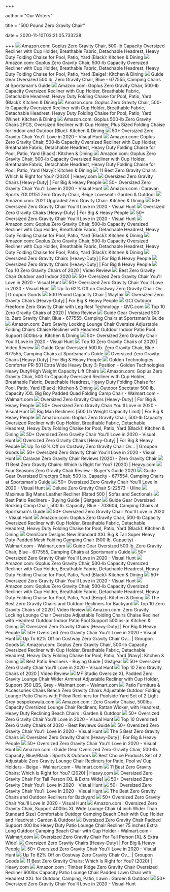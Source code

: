 +++
        
author = "Our Writers"
        
title = "500 Pound Zero Gravity Chair"
        
date = 2020-11-10T03:21:05.733238
        
+++
[ ![](https://images-na.ssl-images-amazon.com/images/I/61oP%2BFVn6NL._AC_SL1200_.jpg)](https://images-na.ssl-images-amazon.com/images/I/61oP%2BFVn6NL._AC_SL1200_.jpg) Amazon.com: Goplus Zero Gravity Chair, 500-lb Capacity Oversized Recliner  with Cup Holder, Breathable Fabric, Detachable Headrest, Heavy Duty Folding  Chaise for Pool, Patio, Yard (Black): Kitchen & Dining
[ ![](https://images-na.ssl-images-amazon.com/images/I/61YPplsEtLL._AC_SX522_.jpg)](https://images-na.ssl-images-amazon.com/images/I/61YPplsEtLL._AC_SX522_.jpg) Amazon.com: Goplus Zero Gravity Chair, 500-lb Capacity Oversized Recliner  with Cup Holder, Breathable Fabric, Detachable Headrest, Heavy Duty Folding  Chaise for Pool, Patio, Yard (Beige): Kitchen & Dining
[ ![](https://image.sportsmansguide.com/adimgs/l/6/677555m2_ts.jpg)](https://image.sportsmansguide.com/adimgs/l/6/677555m2_ts.jpg) Guide Gear Oversized 500 lb. Zero Gravity Chair, Blue - 677555, Camping  Chairs at Sportsman's Guide
[ ![](https://m.media-amazon.com/images/S/aplus-media/sc/01aef921-f696-40b4-84bc-3ce33cc4fd57.__CR0,0,1200,742_PT0_SX970_V1___.jpg)](https://m.media-amazon.com/images/S/aplus-media/sc/01aef921-f696-40b4-84bc-3ce33cc4fd57.__CR0,0,1200,742_PT0_SX970_V1___.jpg) Amazon.com: Goplus Zero Gravity Chair, 500-lb Capacity Oversized Recliner  with Cup Holder, Breathable Fabric, Detachable Headrest, Heavy Duty Folding  Chaise for Pool, Patio, Yard (Black): Kitchen & Dining
[ ![](https://images-na.ssl-images-amazon.com/images/I/71KgmLth-YL._AC_SL1200_.jpg)](https://images-na.ssl-images-amazon.com/images/I/71KgmLth-YL._AC_SL1200_.jpg) Amazon.com: Goplus Zero Gravity Chair, 500-lb Capacity Oversized Recliner  with Cup Holder, Breathable Fabric, Detachable Headrest, Heavy Duty Folding  Chaise for Pool, Patio, Yard (Wine): Kitchen & Dining
[ ![](https://images-na.ssl-images-amazon.com/images/I/61Nf56KAv8L._AC_SL1200_.jpg)](https://images-na.ssl-images-amazon.com/images/I/61Nf56KAv8L._AC_SL1200_.jpg) Amazon.com: Goplus 500-lb Zero Gravity Chairs 2PCS, Oversized Recliner with  Cup Holder, Plus Sized Folding Chaise for Indoor and Outdoor (Blue):  Kitchen & Dining
[ ![](https://visualhunt.com/photos/13/four-seasons-oversized-xl-extra-wide-seat-seat-width-22-5-upgraded-heavy-duty-zero-gravity-chair-lounge-recliner-office-patio-folding-adjustable-portable-w-square-leg-cup-holder-support-330-lbs.jpg?s=pi)](https://visualhunt.com/photos/13/four-seasons-oversized-xl-extra-wide-seat-seat-width-22-5-upgraded-heavy-duty-zero-gravity-chair-lounge-recliner-office-patio-folding-adjustable-portable-w-square-leg-cup-holder-support-330-lbs.jpg?s=pi) 50+ Oversized Zero Gravity Chair You'll Love in 2020 - Visual Hunt
[ ![](https://m.media-amazon.com/images/S/aplus-media/sc/28536ea3-5d4a-4eef-986d-b858bbe3f649.__CR0,0,1200,742_PT0_SX970_V1___.jpg)](https://m.media-amazon.com/images/S/aplus-media/sc/28536ea3-5d4a-4eef-986d-b858bbe3f649.__CR0,0,1200,742_PT0_SX970_V1___.jpg) Amazon.com: Goplus Zero Gravity Chair, 500-lb Capacity Oversized Recliner  with Cup Holder, Breathable Fabric, Detachable Headrest, Heavy Duty Folding  Chaise for Pool, Patio, Yard (Black): Kitchen & Dining
[ ![](https://images-na.ssl-images-amazon.com/images/I/51Fowh7pKIL._AC_SY400_.jpg)](https://images-na.ssl-images-amazon.com/images/I/51Fowh7pKIL._AC_SY400_.jpg) Amazon.com: Goplus Zero Gravity Chair, 500-lb Capacity Oversized Recliner  with Cup Holder, Breathable Fabric, Detachable Headrest, Heavy Duty Folding  Chaise for Pool, Patio, Yard (Navy): Kitchen & Dining
[ ![](https://heavy.com/wp-content/uploads/2018/03/luckberry-zero-gravity-chair.jpg?quality=65&strip=all&w=425)](https://heavy.com/wp-content/uploads/2018/03/luckberry-zero-gravity-chair.jpg?quality=65&strip=all&w=425) 11 Best Zero Gravity Chairs: Which Is Right for You? (2020) | Heavy.com
[ ![](https://forbigandheavypeople.com/wp-content/uploads/2016/06/Padded-Oversized-Zero-Gravity-Chairs-For-Heavy-People.jpg)](https://forbigandheavypeople.com/wp-content/uploads/2016/06/Padded-Oversized-Zero-Gravity-Chairs-For-Heavy-People.jpg) Oversized Zero Gravity Chairs [Heavy-Duty] | For Big & Heavy People
[ ![](https://visualhunt.com/photos/13/guide-gear-oversized-zero-gravity-chair-500-lb-capacity-mossy-oak-break-up-country.jpg)](https://visualhunt.com/photos/13/guide-gear-oversized-zero-gravity-chair-500-lb-capacity-mossy-oak-break-up-country.jpg) 50+ Oversized Zero Gravity Chair You'll Love in 2020 - Visual Hunt
[ ![](https://images-na.ssl-images-amazon.com/images/I/812WJLcTuoL._AC_SL1500_.jpg)](https://images-na.ssl-images-amazon.com/images/I/812WJLcTuoL._AC_SL1500_.jpg) Amazon.com : Caravan Sports ZGL01151 Zero Gravity Chair, Beige Loveseat :  Garden & Outdoor
[ ![](https://images-na.ssl-images-amazon.com/images/I/61XHU2-0JTL._AC_SX522_.jpg)](https://images-na.ssl-images-amazon.com/images/I/61XHU2-0JTL._AC_SX522_.jpg) Amazon.com: 2021 Upgraded Zero Gravity Chair: Kitchen & Dining
[ ![](https://visualhunt.com/photos/13/caravan-sports-infinity-zero-gravity-chair-burgundy.jpg?s=wh2)](https://visualhunt.com/photos/13/caravan-sports-infinity-zero-gravity-chair-burgundy.jpg?s=wh2) 50+ Oversized Zero Gravity Chair You'll Love in 2020 - Visual Hunt
[ ![](https://forbigandheavypeople.com/wp-content/uploads/2016/06/Oversize-Zero-Gravity-Chair-275x300.jpg)](https://forbigandheavypeople.com/wp-content/uploads/2016/06/Oversize-Zero-Gravity-Chair-275x300.jpg) Oversized Zero Gravity Chairs [Heavy-Duty] | For Big & Heavy People
[ ![](https://visualhunt.com/photos/13/ezcheer-zero-gravity-chair-oversized-420-lbs-weight-capacity-patio-lounge-chair-folding-beach-chair-recliner-31-5-inch-extra-wide-yard-chair-with-cup-holder-1-pack.jpg?s=wh2)](https://visualhunt.com/photos/13/ezcheer-zero-gravity-chair-oversized-420-lbs-weight-capacity-patio-lounge-chair-folding-beach-chair-recliner-31-5-inch-extra-wide-yard-chair-with-cup-holder-1-pack.jpg?s=wh2) 50+ Oversized Zero Gravity Chair You'll Love in 2020 - Visual Hunt
[ ![](https://images-na.ssl-images-amazon.com/images/I/71zFvFbiw5L._AC_UL160_SR160,160_.jpg)](https://images-na.ssl-images-amazon.com/images/I/71zFvFbiw5L._AC_UL160_SR160,160_.jpg) Amazon.com: Goplus Zero Gravity Chair, 500-lb Capacity Oversized Recliner  with Cup Holder, Breathable Fabric, Detachable Headrest, Heavy Duty Folding  Chaise for Pool, Patio, Yard (Black): Kitchen & Dining
[ ![](https://m.media-amazon.com/images/S/aplus-media/sc/97c5d37b-ce21-47d7-b230-d3140634cd12.__CR0,0,1200,371_PT0_SX970_V1___.jpg)](https://m.media-amazon.com/images/S/aplus-media/sc/97c5d37b-ce21-47d7-b230-d3140634cd12.__CR0,0,1200,371_PT0_SX970_V1___.jpg) Amazon.com: Goplus Zero Gravity Chair, 500-lb Capacity Oversized Recliner  with Cup Holder, Breathable Fabric, Detachable Headrest, Heavy Duty Folding  Chaise for Pool, Patio, Yard (Black): Kitchen & Dining
[ ![](https://forbigandheavypeople.com/wp-content/uploads/2020/10/Heavy-Duty-Zero-Gravity-Chair.jpg)](https://forbigandheavypeople.com/wp-content/uploads/2020/10/Heavy-Duty-Zero-Gravity-Chair.jpg) Oversized Zero Gravity Chairs [Heavy-Duty] | For Big & Heavy People
[ ![](https://images-na.ssl-images-amazon.com/images/I/41OOaThgktL._AC_.jpg)](https://images-na.ssl-images-amazon.com/images/I/41OOaThgktL._AC_.jpg) Oversized Zero Gravity Chairs [Heavy-Duty] | For Big & Heavy People
[ ![](https://images.ezvid.com/image/upload/c_scale,f_auto,h_720,q_auto:eco,w_1280/c_scale,h_720,l_prtvb8fhpumxnp5u3xud,w_1280/white16by9_sqmvhu)](https://images.ezvid.com/image/upload/c_scale,f_auto,h_720,q_auto:eco,w_1280/c_scale,h_720,l_prtvb8fhpumxnp5u3xud,w_1280/white16by9_sqmvhu) Top 10 Zero Gravity Chairs of 2020 | Video Review
[ ![](https://www.backyardsumo.com/wp-content/uploads/2017/09/Best-Zero-Gravity-Chair-for-outdoors-1024x1024.jpeg)](https://www.backyardsumo.com/wp-content/uploads/2017/09/Best-Zero-Gravity-Chair-for-outdoors-1024x1024.jpeg) Best Zero Gravity Chair Outdoor and Indoor 2020
[ ![](https://visualhunt.com/photos/13/caravan-sports-infinity-oversized-zero-gravity-chair-black.jpg)](https://visualhunt.com/photos/13/caravan-sports-infinity-oversized-zero-gravity-chair-black.jpg) 50+ Oversized Zero Gravity Chair You'll Love in 2020 - Visual Hunt
[ ![](https://visualhunt.com/photos/13/camille-reclining-zero-gravity-chair.jpg)](https://visualhunt.com/photos/13/camille-reclining-zero-gravity-chair.jpg) 50+ Oversized Zero Gravity Chair You'll Love in 2020 - Visual Hunt
[ ![](https://img.grouponcdn.com/stores/48Fcufhat52PqDzwQUVyM2PBSmor/storespi16203191-2000x1200/v1/c700x420.jpg)](https://img.grouponcdn.com/stores/48Fcufhat52PqDzwQUVyM2PBSmor/storespi16203191-2000x1200/v1/c700x420.jpg) Up To 62% Off on Costway Zero Gravity Chair Ov... | Groupon Goods
[ ![](https://secure.img1-fg.wfcdn.com/im/27327660/resize-h600-w600%5Ecompr-r85/7265/72652858/Gallentine+500+lb.Capacity+Chair+Dolly.jpg)](https://secure.img1-fg.wfcdn.com/im/27327660/resize-h600-w600%5Ecompr-r85/7265/72652858/Gallentine+500+lb.Capacity+Chair+Dolly.jpg) 500 Pound Capacity Chair | Wayfair
[ ![](https://images-na.ssl-images-amazon.com/images/I/41nShbS7sNL.jpg)](https://images-na.ssl-images-amazon.com/images/I/41nShbS7sNL.jpg) Oversized Zero Gravity Chairs [Heavy-Duty] | For Big & Heavy People
[ ![](https://qvc.scene7.com/is/image/QVC/f/13/f13913.001)](https://qvc.scene7.com/is/image/QVC/f/13/f13913.001) GCI Outdoor Freeform Zero Gravity Chair with Leg Rest Technology - QVC.com
[ ![](https://images.ezvid.com/image/upload/fl_immutable_cache/e_trim/c_pad,f_auto,h_270,q_auto:eco/d8q6ar0ssfinf64puhvk)](https://images.ezvid.com/image/upload/fl_immutable_cache/e_trim/c_pad,f_auto,h_270,q_auto:eco/d8q6ar0ssfinf64puhvk) Top 10 Zero Gravity Chairs of 2020 | Video Review
[ ![](https://image.sportsmansguide.com/adimgs/l/6/677555i2_ts.jpg)](https://image.sportsmansguide.com/adimgs/l/6/677555i2_ts.jpg) Guide Gear Oversized 500 lb. Zero Gravity Chair, Blue - 677555, Camping  Chairs at Sportsman's Guide
[ ![](https://images-na.ssl-images-amazon.com/images/I/61D%2BxO139XL._AC_SL1001_.jpg)](https://images-na.ssl-images-amazon.com/images/I/61D%2BxO139XL._AC_SL1001_.jpg) Amazon.com: Zero Gravity Locking Lounge Chair Oversize Adjustable Folding  Chairs Chaise Recliner with Headrest Outdoor Indoor Patio Pool Support  500lbs-a: Kitchen & Dining
[ ![](https://visualhunt.com/photos/13/2-pack-zero-gravity-chair-35-4x25-6x43-3-inch-patio-lounge-chair-support-370-lbs-with-cup-holder-beige.jpg?s=pi)](https://visualhunt.com/photos/13/2-pack-zero-gravity-chair-35-4x25-6x43-3-inch-patio-lounge-chair-support-370-lbs-with-cup-holder-beige.jpg?s=pi) 50+ Oversized Zero Gravity Chair You'll Love in 2020 - Visual Hunt
[ ![](https://images.ezvid.com/image/upload/fl_immutable_cache/e_trim/c_pad,f_auto,h_270,q_auto:eco/qp1l4hqu8g1yj18hfvoy)](https://images.ezvid.com/image/upload/fl_immutable_cache/e_trim/c_pad,f_auto,h_270,q_auto:eco/qp1l4hqu8g1yj18hfvoy) Top 10 Zero Gravity Chairs of 2020 | Video Review
[ ![](https://image.sportsmansguide.com/adimgs/l/6/677555i3_ts.jpg)](https://image.sportsmansguide.com/adimgs/l/6/677555i3_ts.jpg) Guide Gear Oversized 500 lb. Zero Gravity Chair, Blue - 677555, Camping  Chairs at Sportsman's Guide
[ ![](https://ws-na.amazon-adsystem.com/widgets/q?_encoding=UTF8&ASIN=B075Q5S5J9&Format=_SL250_&ID=AsinImage&MarketPlace=US&ServiceVersion=20070822&WS=1&tag=fobianhepe-20&language=en_US)](https://ws-na.amazon-adsystem.com/widgets/q?_encoding=UTF8&ASIN=B075Q5S5J9&Format=_SL250_&ID=AsinImage&MarketPlace=US&ServiceVersion=20070822&WS=1&tag=fobianhepe-20&language=en_US) Oversized Zero Gravity Chairs [Heavy-Duty] | For Big & Heavy People
[ ![](https://www.spinlife.com/images/product/49581.png)](https://www.spinlife.com/images/product/49581.png) Golden Technologies Comforter PR-501 Extra Wide Heavy Duty 3-Position -  Golden Technologies Heavy Duty/High Weight Capacity Lift Chairs
[ ![](https://images-na.ssl-images-amazon.com/images/I/41B3Jd1mjGL._AC_UL320_SR278,320_.jpg)](https://images-na.ssl-images-amazon.com/images/I/41B3Jd1mjGL._AC_UL320_SR278,320_.jpg) Amazon.com: Goplus Zero Gravity Chair, 500-lb Capacity Oversized Recliner  with Cup Holder, Breathable Fabric, Detachable Headrest, Heavy Duty Folding  Chaise for Pool, Patio, Yard (Black): Kitchen & Dining
[ ![](https://i5.walmartimages.com/asr/d408f2cc-331f-43b8-8309-7166a3876941_2.d6af8c76e49f5140193ee269ccc591e6.jpeg)](https://i5.walmartimages.com/asr/d408f2cc-331f-43b8-8309-7166a3876941_2.d6af8c76e49f5140193ee269ccc591e6.jpeg) Outdoor Spectator 500 lb. Capacity XXL Big Boy Padded Quad Folding Camp  Chair - Walmart.com - Walmart.com
[ ![](https://images-na.ssl-images-amazon.com/images/I/41-wRvPSmpL.jpg)](https://images-na.ssl-images-amazon.com/images/I/41-wRvPSmpL.jpg) Oversized Zero Gravity Chairs [Heavy-Duty] | For Big & Heavy People
[ ![](https://visualhunt.com/photos/13/mesh-reclining-zero-gravity-chair.jpg)](https://visualhunt.com/photos/13/mesh-reclining-zero-gravity-chair.jpg) 50+ Oversized Zero Gravity Chair You'll Love in 2020 - Visual Hunt
[ ![](https://forbigandheavypeople.com/wp-content/uploads/2017/06/Big-Man-Recliners.jpg)](https://forbigandheavypeople.com/wp-content/uploads/2017/06/Big-Man-Recliners.jpg) Big Man Recliners [500 Lb Weight Capacity Limit] | For Big & Heavy People
[ ![](https://m.media-amazon.com/images/S/aplus-media/sc/8048b5e6-33d3-4d01-ad27-34101d256886.__CR0,0,1200,742_PT0_SX970_V1___.jpg)](https://m.media-amazon.com/images/S/aplus-media/sc/8048b5e6-33d3-4d01-ad27-34101d256886.__CR0,0,1200,742_PT0_SX970_V1___.jpg) Amazon.com: Goplus Zero Gravity Chair, 500-lb Capacity Oversized Recliner  with Cup Holder, Breathable Fabric, Detachable Headrest, Heavy Duty Folding  Chaise for Pool, Patio, Yard (Black): Kitchen & Dining
[ ![](https://visualhunt.com/photos/13/reclining-folding-zero-gravity-chair-1.jpg)](https://visualhunt.com/photos/13/reclining-folding-zero-gravity-chair-1.jpg) 50+ Oversized Zero Gravity Chair You'll Love in 2020 - Visual Hunt
[ ![](https://images-na.ssl-images-amazon.com/images/I/611JmeEMCoL._SL1001_.jpg)](https://images-na.ssl-images-amazon.com/images/I/611JmeEMCoL._SL1001_.jpg) Oversized Zero Gravity Chairs [Heavy-Duty] | For Big & Heavy People
[ ![](https://img.grouponcdn.com/stores/g8kSterExWxReTFTHgwdaVCgapc/storesoi38775519-2000x1200/v1/c700x420.jpg)](https://img.grouponcdn.com/stores/g8kSterExWxReTFTHgwdaVCgapc/storesoi38775519-2000x1200/v1/c700x420.jpg) Up To 62% Off on Costway Zero Gravity Chair Ov... | Groupon Goods
[ ![](https://visualhunt.com/photos/13/widener-reclining-folding-zero-gravity-chair.jpg)](https://visualhunt.com/photos/13/widener-reclining-folding-zero-gravity-chair.jpg) 50+ Oversized Zero Gravity Chair You'll Love in 2020 - Visual Hunt
[ ![](https://ml2ihr7ww3nk.i.optimole.com/9QOb3aA-91I30GOP/w:1200/h:675/q:90/rt:fill/g:sm/https://bestzerogravitychairhq.com/wp-content/uploads/2017/07/Caravan-Sports-Zero-Gravity-Chair-feature.jpg)](https://ml2ihr7ww3nk.i.optimole.com/9QOb3aA-91I30GOP/w:1200/h:675/q:90/rt:fill/g:sm/https://bestzerogravitychairhq.com/wp-content/uploads/2017/07/Caravan-Sports-Zero-Gravity-Chair-feature.jpg) Caravan Zero Gravity Chair Reviews (2020) - Zero Gravity Chair
[ ![](https://heavy.com/wp-content/uploads/2018/03/best-zero-gravity-chairs-1.jpg?quality=65&strip=all)](https://heavy.com/wp-content/uploads/2018/03/best-zero-gravity-chairs-1.jpg?quality=65&strip=all) 11 Best Zero Gravity Chairs: Which Is Right for You? (2020) | Heavy.com
[ ![](https://chairinstitute.com/wp-content/uploads/2018/12/Four-Seasons-Zero-Gravity-Chair-Right-Main-Chair-Institute.jpg)](https://chairinstitute.com/wp-content/uploads/2018/12/Four-Seasons-Zero-Gravity-Chair-Right-Main-Chair-Institute.jpg) Four Seasons Zero Gravity Chair Review - Buyer's Guide 2020
[ ![](https://image.sportsmansguide.com/adimgs/l/6/677554m3_ts.jpg)](https://image.sportsmansguide.com/adimgs/l/6/677554m3_ts.jpg) Guide Gear Oversized Directors Chair, 500 lb. Capacity - 677554, Camping  Chairs at Sportsman's Guide
[ ![](https://visualhunt.com/photos/13/luckyberry-oversize-xl-padded-zero-gravity-mesh-lounge-chair-beige-wider-armrest-adjustable-recliner-with-cup-holder-support-350-lbs.jpg)](https://visualhunt.com/photos/13/luckyberry-oversize-xl-padded-zero-gravity-mesh-lounge-chair-beige-wider-armrest-adjustable-recliner-with-cup-holder-support-350-lbs.jpg) 50+ Oversized Zero Gravity Chair You'll Love in 2020 - Visual Hunt
[ ![](https://images.uline.com/is/image//content/dam/images/S/S23000/S-22573.jpg?$Mobile_SI$&iccEmbed=1&icc=AdobeRGB)](https://images.uline.com/is/image//content/dam/images/S/S23000/S-22573.jpg?$Mobile_SI$&iccEmbed=1&icc=AdobeRGB) Deluxe Zero Gravity Chair S-22573 - Uline
[ ![](https://cdn.sofasandsectionals.com/images/photos/136037.original.jpg?1581538888)](https://cdn.sofasandsectionals.com/images/photos/136037.original.jpg?1581538888) Maximus Big Mans Leather Recliner (Rated 500 | Sofas and Sectionals
[ ![](https://m.media-amazon.com/images/I/51p1FaxgDiL.jpg)](https://m.media-amazon.com/images/I/51p1FaxgDiL.jpg) Best Patio Recliners - Buying Guide | Gistgear
[ ![](https://image.sportsmansguide.com/adimgs/l/7/703604_ts.jpg)](https://image.sportsmansguide.com/adimgs/l/7/703604_ts.jpg) Guide Gear Oversized Rocking Camp Chair, 500 lb. Capacity, Blue - 703604,  Camping Chairs at Sportsman's Guide
[ ![](https://visualhunt.com/photos/13/wideman-reclining-folding-zero-gravity-chair.jpg)](https://visualhunt.com/photos/13/wideman-reclining-folding-zero-gravity-chair.jpg) 50+ Oversized Zero Gravity Chair You'll Love in 2020 - Visual Hunt
[ ![](https://images-na.ssl-images-amazon.com/images/I/71kQgep%2B2yL._AC_SL1200_.jpg)](https://images-na.ssl-images-amazon.com/images/I/71kQgep%2B2yL._AC_SL1200_.jpg) Amazon.com: Goplus Zero Gravity Chair, 500-lb Capacity Oversized Recliner  with Cup Holder, Breathable Fabric, Detachable Headrest, Heavy Duty Folding  Chaise for Pool, Patio, Yard (Black): Kitchen & Dining
[ ![](https://i5.walmartimages.com/asr/32b74f3d-7aea-4676-a9c4-fdb326885fd0_1.f444f4bb0c4f7bf3d6c6acd0cc7a3b6e.jpeg)](https://i5.walmartimages.com/asr/32b74f3d-7aea-4676-a9c4-fdb326885fd0_1.f444f4bb0c4f7bf3d6c6acd0cc7a3b6e.jpeg) OmniCore Designs New Standard XXL Big & Tall Super Heavy Duty Padded Mesh  Folding Camping Chair (500 lb. Capacity) - Walmart.com - Walmart.com
[ ![](https://image.sportsmansguide.com/adimgs/l/6/677555i_ts.jpg)](https://image.sportsmansguide.com/adimgs/l/6/677555i_ts.jpg) Guide Gear Oversized 500 lb. Zero Gravity Chair, Blue - 677555, Camping  Chairs at Sportsman's Guide
[ ![](https://visualhunt.com/photos/13/shildon-folding-zero-gravity-chair.jpg?s=wh2)](https://visualhunt.com/photos/13/shildon-folding-zero-gravity-chair.jpg?s=wh2) 50+ Oversized Zero Gravity Chair You'll Love in 2020 - Visual Hunt
[ ![](https://m.media-amazon.com/images/S/aplus-media/sc/bd845500-6418-40fd-bcbc-28c110459918.__CR0,0,1200,371_PT0_SX970_V1___.jpg)](https://m.media-amazon.com/images/S/aplus-media/sc/bd845500-6418-40fd-bcbc-28c110459918.__CR0,0,1200,371_PT0_SX970_V1___.jpg) Amazon.com: Goplus Zero Gravity Chair, 500-lb Capacity Oversized Recliner  with Cup Holder, Breathable Fabric, Detachable Headrest, Heavy Duty Folding  Chaise for Pool, Patio, Yard (Black): Kitchen & Dining
[ ![](https://visualhunt.com/photos/13/reclining-folding-zero-gravity-chair-set-of-2.jpg)](https://visualhunt.com/photos/13/reclining-folding-zero-gravity-chair-set-of-2.jpg) 50+ Oversized Zero Gravity Chair You'll Love in 2020 - Visual Hunt
[ ![](https://images-na.ssl-images-amazon.com/images/I/61T7%2BU02vfL._AC_UL160_SR160,160_.jpg)](https://images-na.ssl-images-amazon.com/images/I/61T7%2BU02vfL._AC_UL160_SR160,160_.jpg) Amazon.com: Goplus Zero Gravity Chair, 500-lb Capacity Oversized Recliner  with Cup Holder, Breathable Fabric, Detachable Headrest, Heavy Duty Folding  Chaise for Pool, Patio, Yard (Beige): Kitchen & Dining
[ ![](https://www.womansworld.com/wp-content/uploads/2020/04/Untitled-design-1-1.png)](https://www.womansworld.com/wp-content/uploads/2020/04/Untitled-design-1-1.png) The Best Zero Gravity Chairs and Outdoor Recliners for Backyard
[ ![](https://images.ezvid.com/image/upload/fl_immutable_cache/e_trim/c_pad,f_auto,h_300,w_600,q_auto:eco/gytcu9a8zpt0yilk7itf)](https://images.ezvid.com/image/upload/fl_immutable_cache/e_trim/c_pad,f_auto,h_300,w_600,q_auto:eco/gytcu9a8zpt0yilk7itf) Top 10 Zero Gravity Chairs of 2020 | Video Review
[ ![](https://images-na.ssl-images-amazon.com/images/I/61nXtOfI47L._AC_SX569_.jpg)](https://images-na.ssl-images-amazon.com/images/I/61nXtOfI47L._AC_SX569_.jpg) Amazon.com: Zero Gravity Locking Lounge Chair Oversize Adjustable Folding  Chairs Chaise Recliner with Headrest Outdoor Indoor Patio Pool Support  500lbs-a: Kitchen & Dining
[ ![](https://ws-na.amazon-adsystem.com/widgets/q?_encoding=UTF8&ASIN=B00WY7BVYG&Format=_SL250_&ID=AsinImage&MarketPlace=US&ServiceVersion=20070822&WS=1&tag=fobianhepe-20)](https://ws-na.amazon-adsystem.com/widgets/q?_encoding=UTF8&ASIN=B00WY7BVYG&Format=_SL250_&ID=AsinImage&MarketPlace=US&ServiceVersion=20070822&WS=1&tag=fobianhepe-20) Oversized Zero Gravity Chairs [Heavy-Duty] | For Big & Heavy People
[ ![](https://visualhunt.com/photos/13/heywood-reclining-zero-gravity-chair.jpg)](https://visualhunt.com/photos/13/heywood-reclining-zero-gravity-chair.jpg) 50+ Oversized Zero Gravity Chair You'll Love in 2020 - Visual Hunt
[ ![](https://img.grouponcdn.com/stores/3ov3E417cLkntGzS3VwpekwrDFL1/storesoi38775443-2000x1200/v1/sc600x600.jpg)](https://img.grouponcdn.com/stores/3ov3E417cLkntGzS3VwpekwrDFL1/storesoi38775443-2000x1200/v1/sc600x600.jpg) Up To 62% Off on Costway Zero Gravity Chair Ov... | Groupon Goods
[ ![](https://images-na.ssl-images-amazon.com/images/I/41R6eMVVTbL._AC_SY400_.jpg)](https://images-na.ssl-images-amazon.com/images/I/41R6eMVVTbL._AC_SY400_.jpg) Amazon.com: Goplus Zero Gravity Chair, 500-lb Capacity Oversized Recliner  with Cup Holder, Breathable Fabric, Detachable Headrest, Heavy Duty Folding  Chaise for Pool, Patio, Yard (Navy): Kitchen & Dining
[ ![](https://m.media-amazon.com/images/I/51rdsq+daYL.jpg)](https://m.media-amazon.com/images/I/51rdsq+daYL.jpg) Best Patio Recliners - Buying Guide | Gistgear
[ ![](https://visualhunt.com/photos/13/bonnlo-oversized-zero-gravity-chair-outdoor-patio-lounge-chair-adjustable-folding-office-reclining-chairs-with-cup-holder-and-headrest-for-beach-garden.jpg?s=wh2)](https://visualhunt.com/photos/13/bonnlo-oversized-zero-gravity-chair-outdoor-patio-lounge-chair-adjustable-folding-office-reclining-chairs-with-cup-holder-and-headrest-for-beach-garden.jpg?s=wh2) 50+ Oversized Zero Gravity Chair You'll Love in 2020 - Visual Hunt
[ ![](https://i.ytimg.com/vi/LzuongHvgwQ/hqdefault.jpg)](https://i.ytimg.com/vi/LzuongHvgwQ/hqdefault.jpg) Top 10 Zero Gravity Chairs of 2020 | Video Review
[ ![](https://i5.walmartimages.com/asr/140d83d3-0e23-4ae2-a889-2a50dcee1ebd.59c99234a0836f561e3bf500179e9b64.jpeg)](https://i5.walmartimages.com/asr/140d83d3-0e23-4ae2-a889-2a50dcee1ebd.59c99234a0836f561e3bf500179e9b64.jpeg) MF Studio Oversize XL Padded Zero Gravity Lounge Chair Wider Armrest  Adjustable Recliner with Cup Holder, Support 350 LBS, Grey - Walmart.com -  Walmart.com
[ ![](https://images.sashtime.co.uk/sashtime/chair-500.jpg)](https://images.sashtime.co.uk/sashtime/chair-500.jpg) Patio Furniture & Accessories Chairs Beach Zero Gravity Chairs Adjustable  Outdoor Folding Lounge Patio Chairs with Pillow Recliners for Poolside Yard  Set of 2 Light Grey bespokewala.com
[ ![](https://images-na.ssl-images-amazon.com/images/I/61JM1TdsoOL._AC_SL1000_.jpg)](https://images-na.ssl-images-amazon.com/images/I/61JM1TdsoOL._AC_SL1000_.jpg) Amazon.com : Zero Gravity Chaise, 500lbs Capacity Oversized Lounge Chair  Recliners, Rattan Wicker, with Headrest, Heavy Duty Reclining Beach Chairs  : Garden & Outdoor
[ ![](https://visualhunt.com/photos/13/bestmassage-2-pcs-zero-gravity-chair-lounge-patio-chairs-with-canopy-cup-holder.jpg?s=wh2)](https://visualhunt.com/photos/13/bestmassage-2-pcs-zero-gravity-chair-lounge-patio-chairs-with-canopy-cup-holder.jpg?s=wh2) 50+ Oversized Zero Gravity Chair You'll Love in 2020 - Visual Hunt
[ ![](https://m.media-amazon.com/images/I/51M6ePtoZZL.jpg)](https://m.media-amazon.com/images/I/51M6ePtoZZL.jpg) Top 10 Oversized Zero Gravity Chairs of 2020 - Best Reviews Guide
[ ![](https://visualhunt.com/photos/13/juliette-reclining-zero-gravity-chair.jpg)](https://visualhunt.com/photos/13/juliette-reclining-zero-gravity-chair.jpg) 50+ Oversized Zero Gravity Chair You'll Love in 2020 - Visual Hunt
[ ![](https://specials-images.forbesimg.com/imageserve/5e9f903ddea8300007de881b/960x0.jpg?fit=scale)](https://specials-images.forbesimg.com/imageserve/5e9f903ddea8300007de881b/960x0.jpg?fit=scale) The 5 Best Zero Gravity Chairs
[ ![](https://forbigandheavypeople.com/wp-content/uploads/2016/06/How-much-weight-can-a-zero-gravity-chair-hold-300x263.jpg)](https://forbigandheavypeople.com/wp-content/uploads/2016/06/How-much-weight-can-a-zero-gravity-chair-hold-300x263.jpg) Oversized Zero Gravity Chairs [Heavy-Duty] | For Big & Heavy People
[ ![](https://visualhunt.com/photos/13/alyssandra-heavy-duty-reclining-zero-gravity-chair.jpg)](https://visualhunt.com/photos/13/alyssandra-heavy-duty-reclining-zero-gravity-chair.jpg) 50+ Oversized Zero Gravity Chair You'll Love in 2020 - Visual Hunt
[ ![](https://images-na.ssl-images-amazon.com/images/I/71f8xPwr%2BCL._AC_UL160_SR160,160_.jpg)](https://images-na.ssl-images-amazon.com/images/I/71f8xPwr%2BCL._AC_UL160_SR160,160_.jpg) Amazon.com : Guide Gear Oversized Zero-Gravity Chair, 500-lb. Capacity,  Blue/Black : Sports & Outdoors
[ ![](https://i5.walmartimages.com/asr/3dd44a1f-9e08-4315-bbcd-ea4bd1818336_1.8047fbdbc80f28db6894805846f17eb9.jpeg)](https://i5.walmartimages.com/asr/3dd44a1f-9e08-4315-bbcd-ea4bd1818336_1.8047fbdbc80f28db6894805846f17eb9.jpeg) Best Choice Products Set of 2 Adjustable Zero Gravity Lounge Chair  Recliners for Patio, Pool w/ Cup Holders - Beige - Walmart.com - Walmart.com
[ ![](https://heavy.com/wp-content/uploads/2018/03/amazonbasics-zero-gravity-chair.jpg?quality=65&strip=all&w=425)](https://heavy.com/wp-content/uploads/2018/03/amazonbasics-zero-gravity-chair.jpg?quality=65&strip=all&w=425) 11 Best Zero Gravity Chairs: Which Is Right for You? (2020) | Heavy.com
[ ![](https://images-na.ssl-images-amazon.com/images/I/81lKvpmV-4L._AC_SL1500_.jpg)](https://images-na.ssl-images-amazon.com/images/I/81lKvpmV-4L._AC_SL1500_.jpg) Oversized Zero Gravity Chair For Tall Person [XL & Extra Wide]
[ ![](https://visualhunt.com/photos/13/oversized-padded-reclining-zero-gravity-chair.jpg)](https://visualhunt.com/photos/13/oversized-padded-reclining-zero-gravity-chair.jpg) 50+ Oversized Zero Gravity Chair You'll Love in 2020 - Visual Hunt
[ ![](https://visualhunt.com/photos/13/kimmel-original-orbital-reclining-zero-gravity-chair.jpg)](https://visualhunt.com/photos/13/kimmel-original-orbital-reclining-zero-gravity-chair.jpg) 50+ Oversized Zero Gravity Chair You'll Love in 2020 - Visual Hunt
[ ![](https://www.womansworld.com/wp-content/uploads/2020/04/zero-gravity-chair-3.jpg?w=998)](https://www.womansworld.com/wp-content/uploads/2020/04/zero-gravity-chair-3.jpg?w=998) The Best Zero Gravity Chairs and Outdoor Recliners for Backyard
[ ![](https://visualhunt.com/photos/13/ragland-reclining-zero-gravity-chair.jpg)](https://visualhunt.com/photos/13/ragland-reclining-zero-gravity-chair.jpg) 50+ Oversized Zero Gravity Chair You'll Love in 2020 - Visual Hunt
[ ![](https://m.media-amazon.com/images/I/61gFutsF3vL._AC_.jpg)](https://m.media-amazon.com/images/I/61gFutsF3vL._AC_.jpg) Amazon.com : Oversized Zero Gravity Chair, Support 400lbs XL Wide Lounge  Chair (4 inch Wider Than Standard Size) Comfortable Outdoor Camping Beach  Chair with Cup Holder and Headrest : Garden & Outdoor
[ ![](https://i5.walmartimages.com/asr/844a884f-4b85-46a3-92c1-e264ef6d90e8_1.fb7f91766a6b1ade692f4cec20d6dc42.jpeg?odnWidth=612&odnHeight=612&odnBg=ffffff)](https://i5.walmartimages.com/asr/844a884f-4b85-46a3-92c1-e264ef6d90e8_1.fb7f91766a6b1ade692f4cec20d6dc42.jpeg?odnWidth=612&odnHeight=612&odnBg=ffffff) Oversized Zero Gravity Chair Padded Support 400 lbs Heavy Duty Patio Lounge Chair  Recliner 75 inches Extra Long Outdoor Camping Beach Chair with Cup Holder -  Walmart.com - Walmart.com
[ ![](https://images-na.ssl-images-amazon.com/images/I/71UQQwBYLOL._SL800_.jpg)](https://images-na.ssl-images-amazon.com/images/I/71UQQwBYLOL._SL800_.jpg) Oversized Zero Gravity Chair For Tall Person [XL & Extra Wide]
[ ![](https://images-na.ssl-images-amazon.com/images/I/91zHb8j5JWL._SL1500_.jpg)](https://images-na.ssl-images-amazon.com/images/I/91zHb8j5JWL._SL1500_.jpg) Oversized Zero Gravity Chairs [Heavy-Duty] | For Big & Heavy People
[ ![](https://visualhunt.com/photos/13/reclining-folding-zero-gravity-chair-2.jpg)](https://visualhunt.com/photos/13/reclining-folding-zero-gravity-chair-2.jpg) 50+ Oversized Zero Gravity Chair You'll Love in 2020 - Visual Hunt
[ ![](https://img.grouponcdn.com/stores/PTpF2EVzUQbSWcCi7uioYqqNUxX/storesoi38775495-2000x1200/v1/sc600x600.jpg)](https://img.grouponcdn.com/stores/PTpF2EVzUQbSWcCi7uioYqqNUxX/storesoi38775495-2000x1200/v1/sc600x600.jpg) Up To 62% Off on Costway Zero Gravity Chair Ov... | Groupon Goods
[ ![](https://heavy.com/wp-content/uploads/2018/03/timber-ridge-padded-zero-gravity-chair.jpg?quality=65&strip=all&w=425)](https://heavy.com/wp-content/uploads/2018/03/timber-ridge-padded-zero-gravity-chair.jpg?quality=65&strip=all&w=425) 11 Best Zero Gravity Chairs: Which Is Right for You? (2020) | Heavy.com
[ ![](https://images-na.ssl-images-amazon.com/images/I/71vTdLk%2BTsL._AC_SL1500_.jpg)](https://images-na.ssl-images-amazon.com/images/I/71vTdLk%2BTsL._AC_SL1500_.jpg) Amazon.com : Timber Ridge Zero Gravity Chair Oversized Recliner 600lbs  Capacity Patio Lounge Chair Padded Lawn Chair with Headrest XXL for  Outdoor, Camping, Patio, Lawn : Garden & Outdoor
[ ![](https://visualhunt.com/photos/13/jarrow-zero-gravity-reclining-chaise-lounge.jpg)](https://visualhunt.com/photos/13/jarrow-zero-gravity-reclining-chaise-lounge.jpg) 50+ Oversized Zero Gravity Chair You'll Love in 2020 - Visual Hunt
